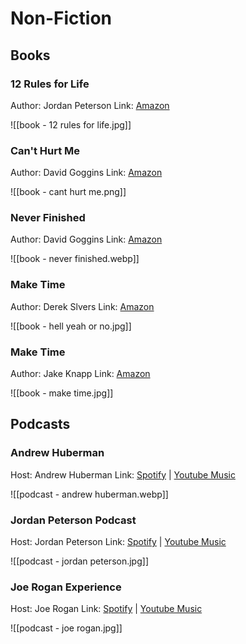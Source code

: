 
# Non-Fiction

## Books

### 12 Rules for Life

Author: Jordan Peterson
Link: [Amazon](https://a.co/d/8OQHTlj)

![[book - 12 rules for life.jpg]]

### Can't Hurt Me

Author: David Goggins
Link: [Amazon](https://a.co/d/bgFHI6v)

![[book - cant hurt me.png]]

### Never Finished

Author: David Goggins
Link: [Amazon](https://a.co/d/bgFHI6v)

![[book - never finished.webp]]

### Make Time

Author: Derek Slvers
Link: [Amazon](https://a.co/d/brMdnNk)

![[book - hell yeah or no.jpg]]

### Make Time

Author: Jake Knapp
Link: [Amazon](https://a.co/d/0AqF3EW)

![[book - make time.jpg]]

## Podcasts

### Andrew Huberman

Host: Andrew Huberman
Link: [Spotify](https://open.spotify.com/show/79CkJF3UJTHFV8Dse3Oy0P) | [Youtube Music](https://music.youtube.com/playlist?list=PLPNW_gerXa4Pc8S2qoUQc5e8Ir97RLuVW)

![[podcast - andrew huberman.webp]]

### Jordan Peterson Podcast

Host: Jordan Peterson
Link: [Spotify](https://open.spotify.com/show/1Zw2DKjelPnuEYpydFlhgN?si=873f489caf5f47d7) | [Youtube Music](https://music.youtube.com/playlist?list=PL22J3VaeABQAbEeT04p5VmAOBmqw2kmxj&si=0Anh3s4zsF5LIVEK)

![[podcast - jordan peterson.jpg]]

### Joe Rogan Experience

Host: Joe Rogan
Link: [Spotify](https://open.spotify.com/show/4rOoJ6Egrf8K2IrywzwOMk?si=4b19990c30934819) | [Youtube Music](https://music.youtube.com/playlist?list=PLk1Sqn_f33KuWf3tW9BBe_4TP7x8l0m3T&si=fLllAfrSSoevfw5O)

![[podcast - joe rogan.jpg]]